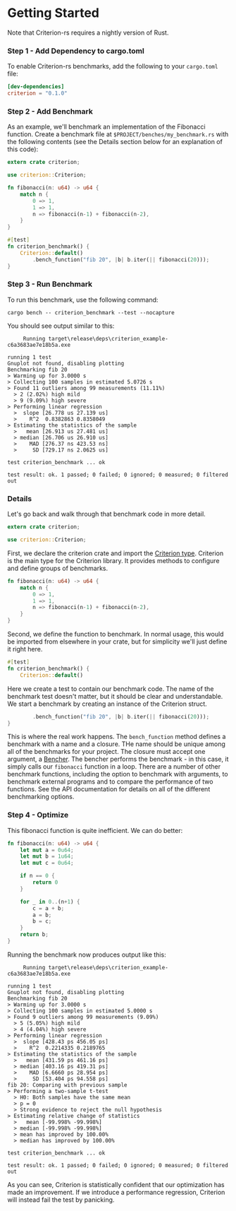 # Getting Started #

Note that Criterion-rs requires a nightly version of Rust.

### Step 1 - Add Dependency to cargo.toml ###

To enable Criterion-rs benchmarks, add the following to your `cargo.toml` file:

```toml
[dev-dependencies]
criterion = "0.1.0"
```

### Step 2 - Add Benchmark ###

As an example, we'll benchmark an implementation of the Fibonacci function. Create a benchmark file at `$PROJECT/benches/my_benchmark.rs` with the following contents (see the Details section below for an explanation of this code):

```rust
extern crate criterion;

use criterion::Criterion;

fn fibonacci(n: u64) -> u64 {
    match n {
        0 => 1,
        1 => 1,
        n => fibonacci(n-1) + fibonacci(n-2),
    }
}

#[test]
fn criterion_benchmark() {
    Criterion::default()
        .bench_function("fib 20", |b| b.iter(|| fibonacci(20)));
}
```

### Step 3 - Run Benchmark ###

To run this benchmark, use the following command:

`cargo bench -- criterion_benchmark --test --nocapture`

You should see output similar to this:

```
     Running target\release\deps\criterion_example-c6a3683ae7e18b5a.exe

running 1 test
Gnuplot not found, disabling plotting
Benchmarking fib 20
> Warming up for 3.0000 s
> Collecting 100 samples in estimated 5.0726 s
> Found 11 outliers among 99 measurements (11.11%)
  > 2 (2.02%) high mild
  > 9 (9.09%) high severe
> Performing linear regression
  >  slope [26.778 us 27.139 us]
  >    R^2  0.8382863 0.8358049
> Estimating the statistics of the sample
  >   mean [26.913 us 27.481 us]
  > median [26.706 us 26.910 us]
  >    MAD [276.37 ns 423.53 ns]
  >     SD [729.17 ns 2.0625 us]

test criterion_benchmark ... ok

test result: ok. 1 passed; 0 failed; 0 ignored; 0 measured; 0 filtered out
```

### Details ###

Let's go back and walk through that benchmark code in more detail.

```rust
extern crate criterion;

use criterion::Criterion;
```

First, we declare the criterion crate and import the [Criterion type](http://japaric.github.io/criterion.rs/criterion/struct.Criterion.html). Criterion is the main type for the Criterion library. It provides methods to configure and define groups of benchmarks.

```rust
fn fibonacci(n: u64) -> u64 {
    match n {
        0 => 1,
        1 => 1,
        n => fibonacci(n-1) + fibonacci(n-2),
    }
}
```

Second, we define the function to benchmark. In normal usage, this would be imported from elsewhere in your crate, but for simplicity we'll just define it right here.

```rust
#[test]
fn criterion_benchmark() {
    Criterion::default()
```

Here we create a test to contain our benchmark code. The name of the benchmark test doesn't matter, but it should be clear and understandable. We start a benchmark by creating an instance of the Criterion struct.

```rust
        .bench_function("fib 20", |b| b.iter(|| fibonacci(20)));
}
```

This is where the real work happens. The `bench_function` method defines a benchmark with a name and a closure. THe name should be unique among all of the benchmarks for your project. The closure must accept one argument, a [Bencher](http://japaric.github.io/criterion.rs/criterion/struct.Bencher.html). The bencher performs the benchmark - in this case, it simply calls our `fibonacci` function in a loop. There are a number of other benchmark functions, including the option to benchmark with arguments, to benchmark external programs and to compare the performance of two functions. See the API documentation for details on all of the different benchmarking options.

### Step 4 - Optimize ###

This fibonacci function is quite inefficient. We can do better:

```rust
fn fibonacci(n: u64) -> u64 {
    let mut a = 0u64;
    let mut b = 1u64;
    let mut c = 0u64;

    if n == 0 {
        return 0
    }

    for _ in 0..(n+1) {
        c = a + b;
        a = b;
        b = c;
    }
    return b;
}
```

Running the benchmark now produces output like this:

```
     Running target\release\deps\criterion_example-c6a3683ae7e18b5a.exe

running 1 test
Gnuplot not found, disabling plotting
Benchmarking fib 20
> Warming up for 3.0000 s
> Collecting 100 samples in estimated 5.0000 s
> Found 9 outliers among 99 measurements (9.09%)
  > 5 (5.05%) high mild
  > 4 (4.04%) high severe
> Performing linear regression
  >  slope [428.43 ps 456.05 ps]
  >    R^2  0.2214335 0.2189765
> Estimating the statistics of the sample
  >   mean [431.59 ps 461.16 ps]
  > median [403.16 ps 419.31 ps]
  >    MAD [6.6660 ps 28.954 ps]
  >     SD [53.404 ps 94.558 ps]
fib 20: Comparing with previous sample
> Performing a two-sample t-test
  > H0: Both samples have the same mean
  > p = 0
  > Strong evidence to reject the null hypothesis
> Estimating relative change of statistics
  >   mean [-99.998% -99.998%]
  > median [-99.998% -99.998%]
  > mean has improved by 100.00%
  > median has improved by 100.00%

test criterion_benchmark ... ok

test result: ok. 1 passed; 0 failed; 0 ignored; 0 measured; 0 filtered out
```

As you can see, Criterion is statistically confident that our optimization has made an improvement. If we introduce a performance regression, Criterion will instead fail the test by panicking.